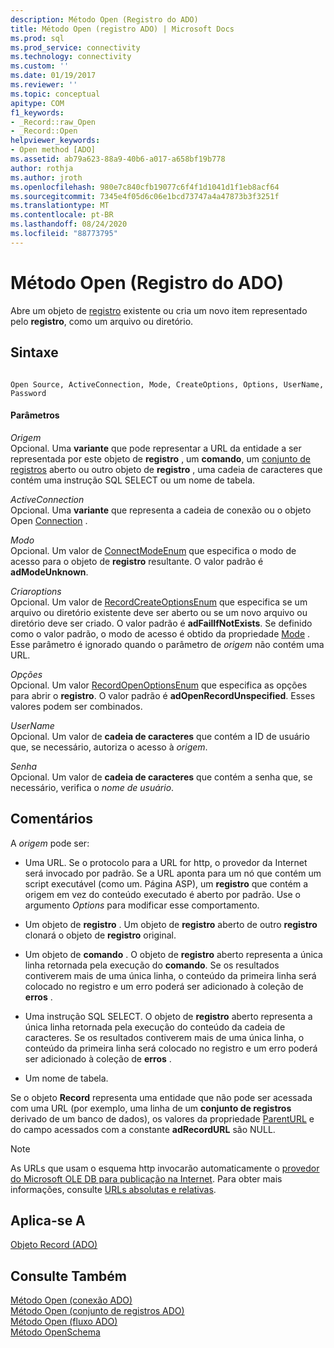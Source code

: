 ```yaml
---
description: Método Open (Registro do ADO)
title: Método Open (registro ADO) | Microsoft Docs
ms.prod: sql
ms.prod_service: connectivity
ms.technology: connectivity
ms.custom: ''
ms.date: 01/19/2017
ms.reviewer: ''
ms.topic: conceptual
apitype: COM
f1_keywords:
- _Record::raw_Open
- _Record::Open
helpviewer_keywords:
- Open method [ADO]
ms.assetid: ab79a623-88a9-40b6-a017-a658bf19b778
author: rothja
ms.author: jroth
ms.openlocfilehash: 980e7c840cfb19077c6f4f1d1041d1f1eb8acf64
ms.sourcegitcommit: 7345e4f05d6c06e1bcd73747a4a47873b3f3251f
ms.translationtype: MT
ms.contentlocale: pt-BR
ms.lasthandoff: 08/24/2020
ms.locfileid: "88773795"
---
```

# <a name="open-method-ado-record"></a>Método Open (Registro do ADO)
Abre um objeto de [registro](./record-object-ado.md) existente ou cria um novo item representado pelo **registro**, como um arquivo ou diretório.  
  
## <a name="syntax"></a>Sintaxe  
  
```  
  
Open Source, ActiveConnection, Mode, CreateOptions, Options, UserName, Password  
```  
  
#### <a name="parameters"></a>Parâmetros  
 *Origem*  
 Opcional. Uma **variante** que pode representar a URL da entidade a ser representada por este objeto de **registro** , um **comando**, um [conjunto de registros](./recordset-object-ado.md) aberto ou outro objeto de **registro** , uma cadeia de caracteres que contém uma instrução SQL SELECT ou um nome de tabela.  
  
 *ActiveConnection*  
 Opcional. Uma **variante** que representa a cadeia de conexão ou o objeto Open [Connection](./connection-object-ado.md) .  
  
 *Modo*  
 Opcional. Um valor de [ConnectModeEnum](./connectmodeenum.md) que especifica o modo de acesso para o objeto de **registro** resultante. O valor padrão é **adModeUnknown**.  
  
 *Criaroptions*  
 Opcional. Um valor de [RecordCreateOptionsEnum](./recordcreateoptionsenum.md) que especifica se um arquivo ou diretório existente deve ser aberto ou se um novo arquivo ou diretório deve ser criado. O valor padrão é **adFailIfNotExists**. Se definido como o valor padrão, o modo de acesso é obtido da propriedade [Mode](./mode-property-ado.md) . Esse parâmetro é ignorado quando o parâmetro de *origem* não contém uma URL.  
  
 *Opções*  
 Opcional. Um valor [RecordOpenOptionsEnum](./recordopenoptionsenum.md) que especifica as opções para abrir o **registro**. O valor padrão é **adOpenRecordUnspecified**. Esses valores podem ser combinados.  
  
 *UserName*  
 Opcional. Um valor de **cadeia de caracteres** que contém a ID de usuário que, se necessário, autoriza o acesso à *origem*.  
  
 *Senha*  
 Opcional. Um valor de **cadeia de caracteres** que contém a senha que, se necessário, verifica o *nome de usuário*.  
  
## <a name="remarks"></a>Comentários  
 A *origem* pode ser:  
  
-   Uma URL. Se o protocolo para a URL for http, o provedor da Internet será invocado por padrão. Se a URL aponta para um nó que contém um script executável (como um. Página ASP), um **registro** que contém a origem em vez do conteúdo executado é aberto por padrão. Use o argumento *Options* para modificar esse comportamento.  
  
-   Um objeto de **registro** . Um objeto de **registro** aberto de outro **registro** clonará o objeto de **registro** original.  
  
-   Um objeto de **comando** . O objeto de **registro** aberto representa a única linha retornada pela execução do **comando**. Se os resultados contiverem mais de uma única linha, o conteúdo da primeira linha será colocado no registro e um erro poderá ser adicionado à coleção de **erros** .  
  
-   Uma instrução SQL SELECT. O objeto de **registro** aberto representa a única linha retornada pela execução do conteúdo da cadeia de caracteres. Se os resultados contiverem mais de uma única linha, o conteúdo da primeira linha será colocado no registro e um erro poderá ser adicionado à coleção de **erros** .  
  
-   Um nome de tabela.  
  
 Se o objeto **Record** representa uma entidade que não pode ser acessada com uma URL (por exemplo, uma linha de um **conjunto de registros** derivado de um banco de dados), os valores da propriedade [ParentURL](./parenturl-property-ado.md) e do campo acessados com a constante **adRecordURL** são NULL.  
  
> [!NOTE]
>  As URLs que usam o esquema http invocarão automaticamente o [provedor do Microsoft OLE DB para publicação na Internet](../../guide/appendixes/microsoft-ole-db-provider-for-internet-publishing.md). Para obter mais informações, consulte [URLs absolutas e relativas](../../guide/data/absolute-and-relative-urls.md).  
  
## <a name="applies-to"></a>Aplica-se A  
 [Objeto Record (ADO)](./record-object-ado.md)  
  
## <a name="see-also"></a>Consulte Também  
 [Método Open (conexão ADO)](./open-method-ado-connection.md)   
 [Método Open (conjunto de registros ADO)](./open-method-ado-recordset.md)   
 [Método Open (fluxo ADO)](./open-method-ado-stream.md)   
 [Método OpenSchema](./openschema-method.md)